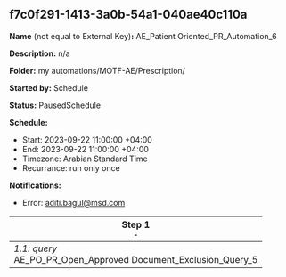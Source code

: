 ## f7c0f291-1413-3a0b-54a1-040ae40c110a

**Name** (not equal to External Key)**:** AE_Patient Oriented_PR_Automation_6

**Description:** n/a

**Folder:** my automations/MOTF-AE/Prescription/

**Started by:** Schedule

**Status:** PausedSchedule

**Schedule:**

* Start: 2023-09-22 11:00:00 +04:00
* End: 2023-09-22 11:00:00 +04:00
* Timezone: Arabian Standard Time
* Recurrance: run only once

**Notifications:**

* Error: aditi.bagul@msd.com

| Step 1<br>_<small>-</small>_ |
| --- |
| _1.1: query_<br>AE_PO_PR_Open_Approved Document_Exclusion_Query_5 |
